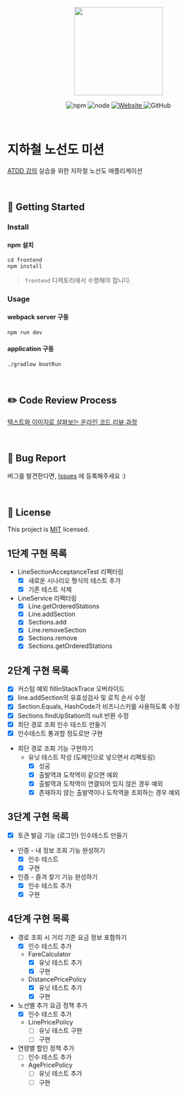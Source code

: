 <p align="center">
    <img width="200px;" src="https://raw.githubusercontent.com/woowacourse/atdd-subway-admin-frontend/master/images/main_logo.png"/>
</p>
<p align="center">
  <img alt="npm" src="https://img.shields.io/badge/npm-%3E%3D%205.5.0-blue">
  <img alt="node" src="https://img.shields.io/badge/node-%3E%3D%209.3.0-blue">
  <a href="https://edu.nextstep.camp/c/R89PYi5H" alt="nextstep atdd">
    <img alt="Website" src="https://img.shields.io/website?url=https%3A%2F%2Fedu.nextstep.camp%2Fc%2FR89PYi5H">
  </a>
  <img alt="GitHub" src="https://img.shields.io/github/license/next-step/atdd-subway-service">
</p>

<br>

# 지하철 노선도 미션
[ATDD 강의](https://edu.nextstep.camp/c/R89PYi5H) 실습을 위한 지하철 노선도 애플리케이션

<br>

## 🚀 Getting Started

### Install
#### npm 설치
```
cd frontend
npm install
```
> `frontend` 디렉토리에서 수행해야 합니다.

### Usage
#### webpack server 구동
```
npm run dev
```
#### application 구동
```
./gradlew bootRun
```
<br>

## ✏️ Code Review Process
[텍스트와 이미지로 살펴보는 온라인 코드 리뷰 과정](https://github.com/next-step/nextstep-docs/tree/master/codereview)

<br>

## 🐞 Bug Report

버그를 발견한다면, [Issues](https://github.com/next-step/atdd-subway-service/issues) 에 등록해주세요 :)

<br>

## 📝 License

This project is [MIT](https://github.com/next-step/atdd-subway-service/blob/master/LICENSE.md) licensed.

## 1단계 구현 목록
- LineSectionAcceptanceTest 리팩터링
  - [x] 새로운 시나리오 형식의 테스트 추가
  - [x] 기존 테스트 삭제
- LineService 리팩터링
  - [x] Line.getOrderedStations
  - [x] Line.addSection
  - [x] Sections.add
  - [x] Line.removeSection
  - [x] Sections.remove
  - [x] Sections.getOrderedStations

## 2단계 구현 목록
- [x] 커스텀 예외 fillinStackTrace 오버라이드
- [x] line.addSection의 유효성검사 및 로직 순서 수정
- [x] Section.Equals, HashCode가 비즈니스키를 사용하도록 수정
- [x] Sections.findUpStation의 null 반환 수정
- [x] 최단 경로 조회 인수 테스트 만들기
- [x] 인수테스트 통과할 정도로만 구현
- 최단 경로 조회 기능 구현하기
  - 유닛 테스트 작성 (도메인으로 넣으면서 리팩토링)
    - [x] 성공
    - [x] 출발역과 도착역이 같으면 예외
    - [x] 출발역과 도착역이 연결되어 있지 않은 경우 예외
    - [x] 존재하지 않는 출발역이나 도착역을 조회하는 경우 예외

## 3단계 구현 목록
- [x] 토큰 발급 기능 (로그인) 인수테스트 만들기
- 인증 - 내 정보 조회 기능 완성하기
  - [x] 인수 테스트
  - [x] 구현
- 인증 - 즐겨 찾기 기능 완성하기
  - [x] 인수 테스트 추가
  - [x] 구현

## 4단계 구현 목록
- 경로 조회 시 거리 기준 요금 정보 포함하기
  - [x] 인수 테스트 추가
  - FareCalculator
    - [x] 유닛 테스트 추가
    - [x] 구현
  - DistancePricePolicy
    - [x] 유닛 테스트 추가
    - [x] 구현
- 노선별 추가 요금 정책 추가
  - [x] 인수 테스트 추가
  - LinePricePolicy
    - [ ] 유닛 테스트 구현
    - [ ] 구현
- 연령별 할인 정책 추가
  - [ ] 인수 테스트 추가
  - AgePricePolicy
    - [ ] 유닛 테스트 추가
    - [ ] 구현